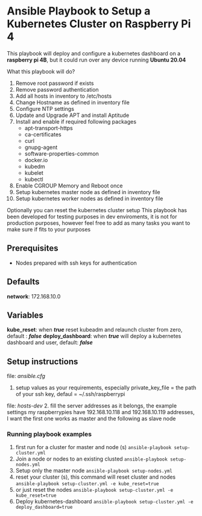 # Ansible Playbook to Setup a Kubernetes Cluster on Raspberry Pi 4

This playbook will deploy and configure a kubernetes dashboard on a **raspberry pi 4B**, but it could run over any device running **Ubuntu 20.04**

What this playbook will do?

1. Remove root password if exists
2. Remove password authentication
3. Add all hosts in inventory to /etc/hosts
4. Change Hostname as defined in inventory file
5. Configure NTP settings
6. Update and Upgrade APT and install Aptitude
7. Install and enable if required following packages
    - apt-transport-https
    - ca-certificates
    - curl
    - gnupg-agent
    - software-properties-common
    - docker.io
    - kubedm
    - kubelet
    - kubectl
8. Enable CGROUP Memory and Reboot once
9. Setup kubernetes master node as defined in inventory file
10. Setup kubernetes worker nodes as defined in inventory file

Optionally you can reset the kubernetes cluster setup
This playbook has been developed for testing purposes in dev enviroments, it is not for production purposes, however feel free to add as many tasks you want to make sure if fits to your purposes

## Prerequisites
* Nodes prepared with ssh keys for authentication

## Defaults
**network**: 172.168.10.0

## Variables
**kube_reset**: when **_true_** reset kubeadm and relaunch cluster from zero, default : **_false_**
**deploy_dashboard**: when **_true_** will deploy a kubernetes dashboard and user, default: **_false_**

## Setup instructions
file: _ansible.cfg_
1. setup values as your requirements, especially private_key_file = the path of your ssh key, defaul = ~/.ssh/raspberrypi

file: _hosts-dev_
2. fill the server addresses as it belongs, the example settings my raspberrypies have 192.168.10.118 and 192.168.10.119 addresses, I want the first one works as master and the following as slave node

### Running playbook examples

1. first run for a cluster for master and node (s)
`ansible-playbook setup-cluster.yml`
2. Join a node or nodes to an existing clusted
`ansible-playbook setup-nodes.yml`
3. Setup only the master node
`ansible-playbook setup-nodes.yml`
4. reset your cluster (s), this command will reset cluster and nodes
`ansible-playbook setup-cluster.yml -e kube_reset=true`
5. or just reset the nodes
`ansible-playbook setup-cluster.yml -e kube_reset=true`
6. Deploy kubernetes-dashboard 
`ansible-playbook setup-cluster.yml -e deploy_dashboard=true`
